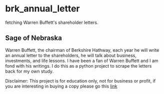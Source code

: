 # brk_annual_letter
fetching Warren Buffett's shareholder letters.

## Sage of Nebraska

Warren Buffett, the chairman of Berkshire Hathway, each year he will write an annual letter to the shareholders, he will talk about business, investments, and life lessons.
I have been a fan of Warren Buffett and I am fond with his writings. I do this as a python project to scrape the letters back for my own study.

Disclaimer: This project is for education only, not for business or profit, if you are interesting in buying a copy please go this [link](https://www.amazon.com/Berkshire-Hathaway-Letters-Shareholders-Buffett/dp/0615975070/ref=sr_1_fkmr0_1?s=books&ie=UTF8&qid=1511796222&sr=1-1-fkmr0&keywords=berkshire+hathaway+letters+to+shareholders%2C+2014)
